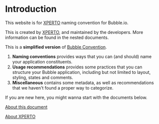 # Introduction
This website is for [XPERTO](https://www.xperto.ph/) naming convention for Bubble.io.

This is created by [XPERTO](https://www.xperto.ph/), and maintained by the developers.
More information can be found in the nested documents.

This is a **simplified version** of [Bubble Convention](https://bubble.citizendev.io/bubble-convention/).

1. **Naming conventions** provides ways that you can (and should) name your application constituents.
2. **Usage recommendations** provides some practices that you can structure your Bubble application, including but not limited to layout, styling, states and comments.
3. **Miscellaneous** contains some metadata, as well as recommendations that we haven't found a proper way to categorize.

If you are new here, you might wanna start with the documents below.

[About this document](/introduction/about-this-document)

[About XPERTO](/introduction/about-xperto)